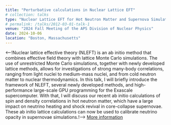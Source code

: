 ```yaml
---
title: "Perturbative calculations in Nuclear Lattice EFT"
# collection: talks
type: "Nuclear Lattice EFT for Hot Neutron Matter and Supernova Simulations"
# permalink: /talks/2012-03-01-talk-1
venue: "2024 Fall Meeting of the APS Division of Nuclear Physics"
date: 2024-10-06
location: "Boston, Massachusetts"
---
```

<--!Nuclear lattice effective theory (NLEFT) is an ab initio method that combines effective field theory with lattice Monte Carlo simulations. The use of unrestricted Monte Carlo simulations, together with newly developed lattice methods, allows for investigations of strong many-body correlations, ranging from light nuclei to medium-mass nuclei, and from cold neutron matter to nuclear thermodynamics. In this talk, I will briefly introduce the framework of NLEFT, several newly developed methods, and high-performance large-scale GPU programming for the Exascale supercomputer. With that, I will discuss our recent ab initio calculations of spin and density correlations in hot neutron matter, which have a large impact on neutrino heating and shock revival in core-collapse supernovae. These ab initio lattice calculations can now be used to calibrate neutrino opacity in supernovae simulations.!-->
[More information](https://meetings.aps.org/Meeting/DNP24/Session/R13.3)

